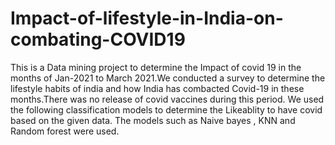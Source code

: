 # Impact-of-lifestyle-in-India-on-combating-COVID19
This is a Data mining project to determine the Impact of covid 19 in the months of Jan-2021 to March 2021.We conducted a survey to determine the lifestyle habits of india and how India has combacted Covid-19 in these months.There was no release of covid vaccines during this period. We used the following classification models to determine the Likeablity to have covid based on the given data. The models such as Naive bayes , KNN and Random forest were used.
